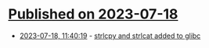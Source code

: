 # [Published on 2023-07-18](index.md)

* [2023-07-18, 11:40:19](https://lobste.rs/s/vqgjvx/strlcpy_strlcat_added_glibc) - [strlcpy and strlcat added to glibc](https://zine.dev/2023/07/strlcpy-and-strlcat-added-to-glibc/)

